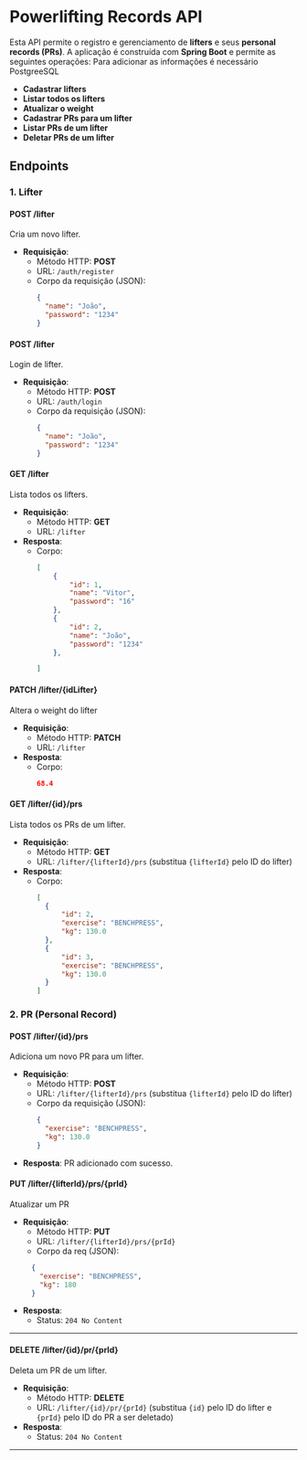 # Powerlifting Records API

Esta API permite o registro e gerenciamento de **lifters** e seus **personal records (PRs)**. A aplicação é construída com **Spring Boot** e permite as seguintes operações:
Para adicionar as informações é necessário PostgreeSQL

- **Cadastrar lifters**
- **Listar todos os lifters**
- **Atualizar o weight**
- **Cadastrar PRs para um lifter**
- **Listar PRs de um lifter**
- **Deletar PRs de um lifter**

## Endpoints

### 1. Lifter

#### **POST** /lifter
Cria um novo lifter.

- **Requisição**:
  - Método HTTP: **POST**
  - URL: `/auth/register`
  - Corpo da requisição (JSON):
    ```json
    {
      "name": "João",
      "password": "1234"
    }
    ```

#### **POST** /lifter
Login de lifter.

- **Requisição**:
  - Método HTTP: **POST**
  - URL: `/auth/login`
  - Corpo da requisição (JSON):
    ```json
    {
      "name": "João",
      "password": "1234"
    }
    ```

#### **GET** /lifter
Lista todos os lifters.

- **Requisição**:
  - Método HTTP: **GET**
  - URL: `/lifter`
- **Resposta**:
  - Corpo:
    ```json
    [
        {
            "id": 1,
            "name": "Vitor",
            "password": "16"
        },
        {
            "id": 2,
            "name": "João",
            "password": "1234"
        },
    
    ]
    ```

#### **PATCH** /lifter/{idLifter}
Altera o weight do lifter

- **Requisição**:
  - Método HTTP: **PATCH**
  - URL: `/lifter`
- **Resposta**:
  - Corpo:
    ```json
    68.4
    ```

#### **GET** /lifter/{id}/prs
Lista todos os PRs de um lifter.

- **Requisição**:
  - Método HTTP: **GET**
  - URL: `/lifter/{lifterId}/prs` (substitua `{lifterId}` pelo ID do lifter)
- **Resposta**:
  - Corpo:
    ```json
    [
      {
          "id": 2,
          "exercise": "BENCHPRESS",
          "kg": 130.0
      },
      {
          "id": 3,
          "exercise": "BENCHPRESS",
          "kg": 130.0
      }
    ]
    ```

### 2. PR (Personal Record)

#### **POST** /lifter/{id}/prs
Adiciona um novo PR para um lifter.

- **Requisição**:
  - Método HTTP: **POST**
  - URL: `/lifter/{lifterId}/prs` (substitua `{lifterId}` pelo ID do lifter)
  - Corpo da requisição (JSON):
    ```json
    {
      "exercise": "BENCHPRESS",
      "kg": 130.0
    }
    ```
- **Resposta**:
  PR adicionado com sucesso.

#### **PUT** /lifter/{lifterId}/prs/{prId}
Atualizar um PR

- **Requisição**:
  - Método HTTP: **PUT**
  - URL: `/lifter/{lifterId}/prs/{prId}` 
  - Corpo da req (JSON):
  ```json
    {
      "exercise": "BENCHPRESS",
      "kg": 180
    }
  ```
- **Resposta**:
  - Status: `204 No Content`

---

#### **DELETE** /lifter/{id}/pr/{prId}
Deleta um PR de um lifter.

- **Requisição**:
  - Método HTTP: **DELETE**
  - URL: `/lifter/{id}/pr/{prId}` (substitua `{id}` pelo ID do lifter e `{prId}` pelo ID do PR a ser deletado)
- **Resposta**:
  - Status: `204 No Content`

---
